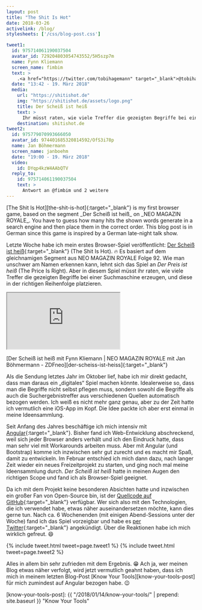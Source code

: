 ```yaml
---
layout: post
title: "The Shit Is Hot"
date: 2018-03-26
activelink: /blog/
stylesheets: ['/css/blog-post.css']

tweet1:
  id: 975714061190037504
  avatar_id: 729204803054743552/5H5szp7m
  name: Fynn Kliemann
  screen_name: fimbim
  text: >
    .<a href="https://twitter.com/tobihagemann" target="_blank">@tobihagemann</a> hat das Spiel, dass ich mit <a href="https://twitter.com/janboehm" target="_blank">@janboehm</a> beim <a href="https://twitter.com/neomagazin" target="_blank">@neomagazin</a> gespielt habe nachgebaut! Meistgesuchte Begriffe über Wikipedia API, Suchvolumen wahlweise über Yandex, Google oder Bing. R-E-S-T-E-C-P Alter :fire: <a href="https://shitishot.de" target="_blank">shitishot.de</a> <a href="https://twitter.com/tobihagemann/status/975700447649521665" target="_blank">twitter.com/tobihagemann/s…</a>
  date: "13:42 - 19. März 2018"
  media:
    url: "https://shitishot.de"
    img: "https://shitishot.de/assets/logo.png"
    title: Der Scheiß ist heiß
    text: >
      Ihr müsst raten, wie viele Treffer die gezeigten Begriffe bei einer Suchmaschine erzeugen und diese in der richtigen Reihenfolge platzieren. Und jetzt heißt es: Der Scheiß ist heiß.
    destination: shitishot.de
tweet2:
  id: 975779070993666050
  avatar_id: 974401685320814592/OfS3i78p
  name: Jan Böhmermann
  screen_name: janboehm
  date: "19:00 - 19. März 2018"
  video:
    id: DYqp4kzW4AAbQTV
  reply_to:
    id: 975714061190037504
    text: >
      Antwort an @fimbim und 2 weitere
---
```

<p class="lead" markdown="1">[The Shit Is Hot][the-shit-is-hot]{:target="_blank"} is my first browser game, based on the segment _Der Scheiß ist heiß_ on _NEO MAGAZIN ROYALE_. You have to guess how many hits the shown words generate in a search engine and then place them in the correct order. This blog post is in German since this game is inspired by a German late-night talk show.</p>

Letzte Woche habe ich mein erstes Browser-Spiel veröffentlicht: [Der Scheiß ist heiß][the-shit-is-hot]{:target="_blank"} (The Shit Is Hot). :fire: Es basiert auf dem gleichnamigen Segment aus NEO MAGAZIN ROYALE Folge 92. Wie man unschwer am Namen erkennen kann, lehnt sich das Spiel an _Der Preis ist heiß_ (The Price Is Right). Aber in diesem Spiel müsst ihr raten, wie viele Treffer die gezeigten Begriffe bei einer Suchmaschine erzeugen, und diese in der richtigen Reihenfolge platzieren.

<div class="text-center">
  <div class="embed-responsive embed-responsive-16by9 mx-auto mb-2" style="max-width: 720px;">
    <iframe class="embed-responsive-item" src="https://www.youtube.com/embed/upm6SfYuGX4"></iframe>
  </div>
  <p class="figure-caption" markdown="1">[Der Scheiß ist heiß mit Fynn Kliemann | NEO MAGAZIN ROYALE mit Jan Böhmermann - ZDFneo][der-scheiss-ist-heiss]{:target="_blank"}</p>
</div>

Als die Sendung letztes Jahr im Oktober lief, habe ich mir direkt gedacht, dass man daraus ein „digitales“ Spiel machen könnte. Idealerweise so, dass man die Begriffe nicht selbst pflegen muss, sondern sowohl die Begriffe als auch die Suchergebnistreffer aus verschiedenen Quellen automatisch bezogen werden. Ich weiß es nicht mehr ganz genau, aber zu der Zeit hatte ich vermutlich eine iOS-App im Kopf. Die Idee packte ich aber erst einmal in meine Ideensammlung.

Seit Anfang des Jahres beschäftige ich mich intensiv mit [Angular][angular]{:target="_blank"}. Bisher fand ich Web-Entwicklung abschreckend, weil sich jeder Browser anders verhält und ich den Eindruck hatte, dass man sehr viel mit Workarounds arbeiten muss. Aber mit Angular (und Bootstrap) komme ich inzwischen sehr gut zurecht und es macht mir Spaß, damit zu entwickeln. Im Februar entschied ich mich dann dazu, nach langer Zeit wieder ein neues Freizeitprojekt zu starten, und ging noch mal meine Ideensammlung durch. _Der Scheiß ist heiß_ hatte in meinen Augen den richtigen Scope und fand ich als Browser-Spiel geeignet.

Da ich mit dem Projekt keine besonderen Absichten hatte und inzwischen ein großer Fan von Open-Source bin, ist der [Quellcode auf GitHub][gh-the-shit-is-hot]{:target="_blank"} verfügbar. Wer sich also mit den Technologien, die ich verwendet habe, etwas näher auseinandersetzen möchte, kann dies gerne tun. Nach ca. 6 Wochenenden (mit einigen Abend-Sessions unter der Woche) fand ich das Spiel vorzeigbar und habe es [per Twitter][tw-the-shit-is-hot]{:target="_blank"} angekündigt. Über die Reaktionen habe ich mich wirklich gefreut. :smile:

{% include tweet.html tweet=page.tweet1 %}
{% include tweet.html tweet=page.tweet2 %}

Alles in allem bin sehr zufrieden mit dem Ergebnis. :grin: Ach ja, wer meinen Blog etwas näher verfolgt, wird jetzt vermutlich geahnt haben, dass ich mich in meinem letzten Blog-Post [Know Your Tools][know-your-tools-post] für mich zumindest auf Angular bezogen habe. :wink:

[the-shit-is-hot]: https://shitishot.de "The Shit Is Hot"
[der-scheiss-ist-heiss]: https://www.youtube.com/watch?v=upm6SfYuGX4 "Der Scheiß ist heiß mit Fynn Kliemann | NEO MAGAZIN ROYALE mit Jan Böhmermann - ZDFneo"
[angular]: https://angular.io/ "Angular"
[gh-the-shit-is-hot]: https://github.com/tobihagemann/shitishot "The Shit Is Hot • GitHub"
[tw-the-shit-is-hot]: https://twitter.com/tobihagemann/status/975700447649521665 "The Shit Is Hot • Twitter"
[know-your-tools-post]: {{ "/2018/01/14/know-your-tools/" | prepend: site.baseurl }} "Know Your Tools"
